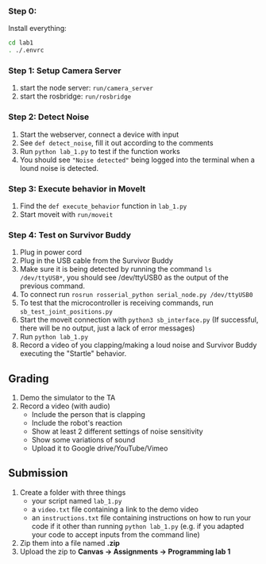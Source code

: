 ### Step 0:

Install everything:

```sh
cd lab1
. ./.envrc
```


### Step 1: Setup Camera Server

1. start the node server: `run/camera_server`
2. start the rosbridge: `run/rosbridge`

### Step 2: Detect Noise

1. Start the webserver, connect a device with input
2. See `def detect_noise`, fill it out according to the comments
3. Run `python lab_1.py` to test if the function works
4. You should see `"Noise detected"` being logged into the terminal when a lound noise is detected.

### Step 3: Execute behavior in MoveIt

1. Find the `def execute_behavior` function in `lab_1.py`
2. Start moveit with `run/moveit`

### Step 4: Test on Survivor Buddy

1. Plug in power cord
2. Plug in the USB cable from the Survivor Buddy
3. Make sure it is being detected by running the command `ls /dev/ttyUSB*`, you should see /dev/ttyUSB0 as the output of the previous command.
4. To connect run `rosrun rosserial_python serial_node.py /dev/ttyUSB0`
5. To test that the microcontroller is receiving commands, run `sb_test_joint_positions.py`
6. Start the moveit connection with `python3 sb_interface.py` (If successful, there will be no output, just a lack of error messages)
7. Run `python lab_1.py`
8. Record a video of you clapping/making a loud noise and Survivor Buddy executing the "Startle" behavior.

## Grading

1. Demo the simulator to the TA 
2. Record a video (with audio)
    - Include the person that is clapping
    - Include the robot's reaction
    - Show at least 2 different settings of noise sensitivity
    - Show some variations of sound
    - Upload it to Google drive/YouTube/Vimeo

## Submission

1. Create a folder with three things
    - your script named `lab_1.py`
    - a `video.txt` file containing a link to the demo video
    - an `instructions.txt` file containing instructions on how to run your code if it other than running `python lab_1.py` (e.g. if you adapted your code to accept inputs from the command line)
2. Zip them into a file named **<your UIN>.zip**
3. Upload the zip to **Canvas -> Assignments -> Programming lab 1**
